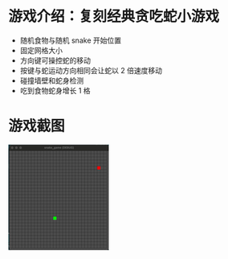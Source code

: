 
# 游戏介绍：复刻经典贪吃蛇小游戏
- 随机食物与随机 snake 开始位置
- 固定网格大小
- 方向键可操控蛇的移动
- 按键与蛇运动方向相同会让蛇以 2 倍速度移动
- 碰撞墙壁和蛇身检测
- 吃到食物蛇身增长 1 格

# 游戏截图
![snake](https://github.com/abcnull/Image-Resources/blob/master/godot-mini-games-demo/snake_game.gif)
